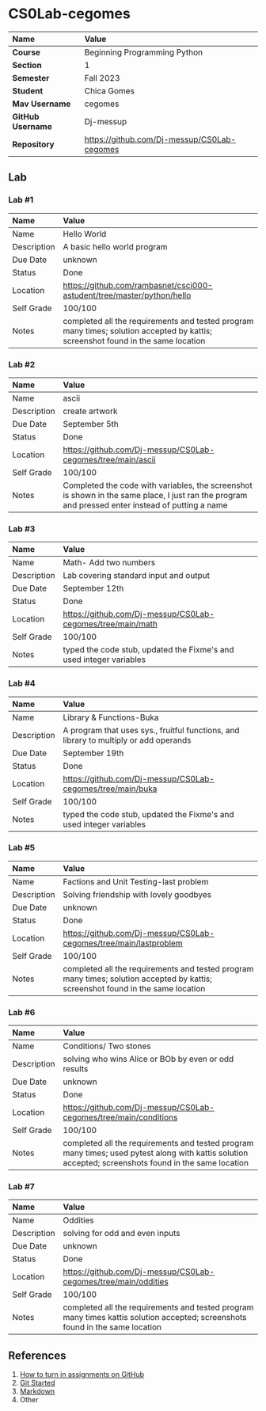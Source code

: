 # CS0Lab-cegomes

| Name | Value |
|:---|:---|
| **Course** | Beginning Programming Python |
| **Section** | 1 |
| **Semester** | Fall 2023 |
| **Student** | Chica Gomes |
| **Mav Username**            | cegomes |
| **GitHub Username**         | Dj-messup |
| **Repository**          | https://github.com/Dj-messup/CS0Lab-cegomes |

## Lab

### Lab #1

| Name | Value |
| :--- | :--- |
| Name | Hello World |
| Description | A basic hello world program |
| Due Date | unknown |
| Status | Done |
| Location | https://github.com/rambasnet/csci000-astudent/tree/master/python/hello |
| Self Grade | 100/100 |
| Notes | completed all the requirements and tested program many times; solution accepted by kattis; screenshot found in the same location |

### Lab #2

| Name | Value |
| :--- | :--- |
| Name | ascii |
| Description | create artwork |
| Due Date | September 5th |
| Status | Done |
| Location | https://github.com/Dj-messup/CS0Lab-cegomes/tree/main/ascii |
| Self Grade | 100/100 |
| Notes | Completed the code with variables, the screenshot is shown in the same place, I just ran the program and pressed enter instead of putting a name|

### Lab #3

| Name | Value |
| :--- | :--- |
| Name |Math- Add two numbers|
| Description | Lab covering standard input and output |
| Due Date | September 12th|
| Status | Done |
| Location | https://github.com/Dj-messup/CS0Lab-cegomes/tree/main/math |
| Self Grade | 100/100 |
| Notes | typed the code stub, updated the Fixme's and used integer variables |

### Lab #4

| Name | Value |
| :--- | :--- |
| Name |Library & Functions-Buka|
| Description | A program that uses sys., fruitful functions, and library to multiply or add operands|
| Due Date | September 19th|
| Status | Done |
| Location | https://github.com/Dj-messup/CS0Lab-cegomes/tree/main/buka |
| Self Grade | 100/100 |
| Notes | typed the code stub, updated the Fixme's and used integer variables |

### Lab #5

| Name | Value |
| :--- | :--- |
| Name | Factions and Unit Testing-last problem |
| Description | Solving friendship with lovely goodbyes |
| Due Date | unknown |
| Status | Done |
| Location | https://github.com/Dj-messup/CS0Lab-cegomes/tree/main/lastproblem |
| Self Grade | 100/100 |
| Notes | completed all the requirements and tested program many times; solution accepted by kattis; screenshot found in the same location |

### Lab #6

| Name | Value |
| :--- | :--- |
| Name | Conditions/ Two stones |
| Description | solving who wins Alice or BOb by even or odd results |
| Due Date | unknown |
| Status | Done |
| Location | https://github.com/Dj-messup/CS0Lab-cegomes/tree/main/conditions |
| Self Grade | 100/100 |
| Notes | completed all the requirements and tested program many times; used pytest along with kattis solution accepted; screenshots found in the same location |

### Lab #7

| Name | Value |
| :--- | :--- |
| Name | Oddities |
| Description | solving for odd and even inputs |
| Due Date | unknown |
| Status | Done |
| Location | https://github.com/Dj-messup/CS0Lab-cegomes/tree/main/oddities |
| Self Grade | 100/100 |
| Notes | completed all the requirements and tested program many times kattis solution accepted; screenshots found in the same location |


## References

1. [How to turn in assignments on GitHub](https://docs.google.com/document/d/16mixtVA-dePbWidBzI3JXNW4kFhRyT7XsJgL6GtGvGA/edit?usp=sharing)
2. [Git Started](https://docs.google.com/document/d/1M0YeBfFPy5YPpfX7312R9-IldjagimvEma_YhgeLPcw/edit#heading=h.ssqvh5gmotj4)
3. [Markdown](https://github.com/adam-p/markdown-here/wiki/Markdown-Cheatsheet)
4. Other
